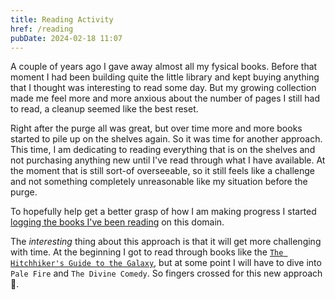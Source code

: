 ```yaml
---
title: Reading Activity
href: /reading
pubDate: 2024-02-18 11:07
---
```


A couple of years ago I gave away almost all my fysical books. Before that moment I had been building quite the little library and kept buying anything that I thought was interesting to read some day. But my growing collection made me feel more and more anxious about the number of pages I still had to read, a cleanup seemed like the best reset.

Right after the purge all was great, but over time more and more books started to pile up on the shelves again. So it was time for another approach. This time, I am dedicating to reading everything that is on the shelves and not purchasing anything new until I've read through what I have available. At the moment that is still sort-of overseeable, so it still feels like a challenge and not something completely unreasonable like my situation before the purge.

To hopefully help get a better grasp of how I am making progress I started [logging the books I've been reading](/reading) on this domain.

The _interesting_ thing about this approach is that it will get more challenging with time. At the beginning I got to read through books like the [`The Hitchhiker's Guide to the Galaxy`](/reading/the-hitchhikers-guide-to-the-galaxy/), but at some point I will have to dive into `Pale Fire` and `The Divine Comedy`. So fingers crossed for this new approach 🤞.
